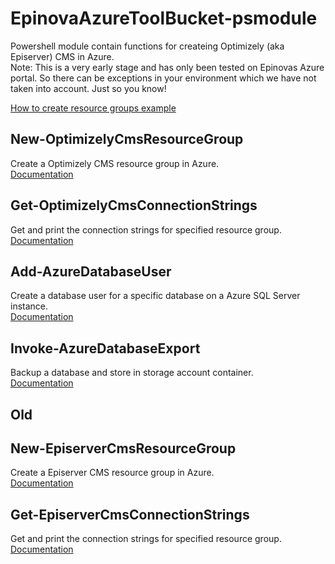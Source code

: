 # EpinovaAzureToolBucket-psmodule
Powershell module contain functions for createing Optimizely (aka Episerver) CMS in Azure.  
Note: This is a very early stage and has only been tested on Epinovas Azure portal. So there can be exceptions in your environment which we have not taken into account. Just so you know!  

[How to create resource groups example](Documentation/CreateResourceGroup/CreateResourceGroup.md)

## New-OptimizelyCmsResourceGroup
Create a Optimizely CMS resource group in Azure.  
[Documentation](Documentation/New-OptimizelyCmsResourceGroup/New-OptimizelyCmsResourceGroup.md)


## Get-OptimizelyCmsConnectionStrings
Get and print the connection strings for specified resource group.  
[Documentation](Documentation/Get-OptimizelyCmsConnectionStrings/Get-OptimizelyCmsConnectionStrings.md)

## Add-AzureDatabaseUser
Create a database user for a specific database on a Azure SQL Server instance.  
[Documentation](Documentation/Add-AzureDatabaseUser/Add-AzureDatabaseUser.md)

## Invoke-AzureDatabaseExport
Backup a database and store in storage account container.  
[Documentation](Documentation/Invoke-AzureDatabaseExport/Invoke-AzureDatabaseExport.md)


## Old
## New-EpiserverCmsResourceGroup
Create a Episerver CMS resource group in Azure.  
[Documentation](Documentation/New-EpiserverCmsResourceGroup/New-EpiserverCmsResourceGroup.md)
  
## Get-EpiserverCmsConnectionStrings
Get and print the connection strings for specified resource group.  
[Documentation](Documentation/Get-EpiserverCmsConnectionStrings/Get-EpiserverCmsConnectionStrings.md)
